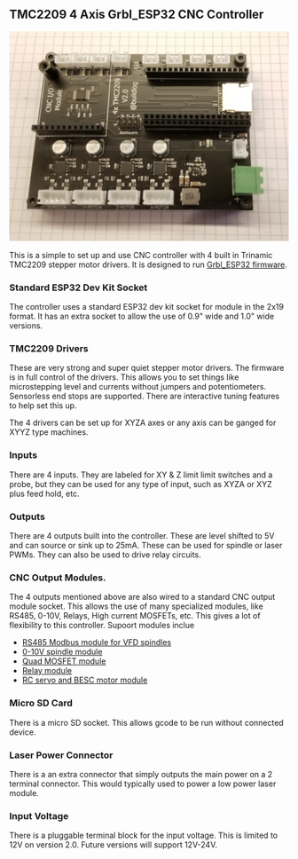 ## TMC2209 4 Axis Grbl_ESP32 CNC Controller



<img src="https://github.com/bdring/TMC2209_4x_DK/blob/main/images/TMC2209_4x_DK.jpg" width="600">

This is a simple to set up and use CNC controller with 4 built in Trinamic TMC2209 stepper motor drivers. It is designed to run [Grbl_ESP32 firmware](https://github.com/bdring/Grbl_Esp32).

### Standard ESP32 Dev Kit Socket

The controller uses a standard ESP32 dev kit socket for module in the 2x19 format. It has an extra socket to allow the use of 0.9" wide and 1.0" wide versions.

### TMC2209 Drivers

These are very strong and super quiet stepper motor drivers. The firmware is in full control of the drivers. This allows you to set things like microstepping level and currents without jumpers and potentiometers. Sensorless end stops are supported. There are interactive tuning features to help set this up.

The 4 drivers can be set up for XYZA axes or any axis can be ganged for XYYZ type machines. 

### Inputs

There are 4 inputs. They are labeled for XY & Z limit limit switches and a probe, but they can be used for any type of input, such as XYZA or XYZ plus feed hold, etc.

### Outputs 

There are 4 outputs built into the controller. These are level shifted to 5V and can source or sink up to 25mA.  These can be used for spindle or laser PWMs. They can also be used to drive relay circuits. 

### CNC Output Modules.

The 4 outputs mentioned above are also wired to a standard CNC output module socket. This allows the use of many specialized modules, like RS485, 0-10V, Relays, High current MOSFETs, etc. This gives a lot of flexibility to this controller. Supoort modules inclue

- [RS485 Modbus module for VFD spindles](https://github.com/bdring/6-Pack_CNC_Controller/wiki/RS485-Modbus-Module)
- [0-10V spindle module](https://github.com/bdring/6-Pack_CNC_Controller/wiki/0-10V-Output-Module)
- [Quad MOSFET module](https://github.com/bdring/6-Pack_CNC_Controller/wiki/Quad-MOSFET-Module)
- [Relay module](https://github.com/bdring/6-Pack_CNC_Controller/wiki/Relay-Module)
- [RC servo and BESC motor module](https://github.com/bdring/6-Pack_CNC_Controller/wiki/RC-Servo-BESC-CNC-I-O-Module)

### Micro SD Card

There is a micro SD socket. This allows gcode to be run without connected device.

### Laser Power Connector

There is a an extra connector that simply outputs the main power on a 2 terminal connector. This would typically used to power a low power laser module.

### Input Voltage

There is a pluggable terminal block for the input voltage. This is limited to 12V on version 2.0. Future versions will support 12V-24V.



 

